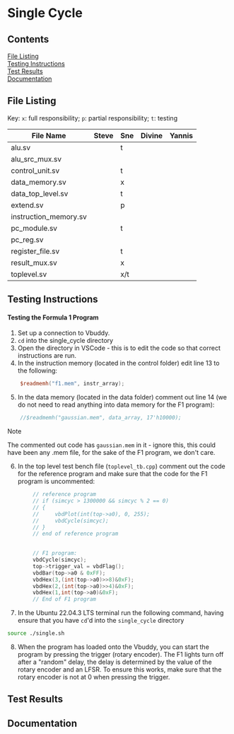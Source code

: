 # Single Cycle
## Contents
[File Listing](#file-listing)  
[Testing Instructions](#testing-instructions)  
[Test Results](#test-results)   
[Documentation](#documentation)  

## File Listing
Key: `x`: full responsibility; `p`: partial responsibility; `t`: testing

| File Name             | Steve | Sne | Divine | Yannis |
|-----------------------|-------|-----|--------|--------|
| alu.sv                |       | t   |        |        |
| alu_src_mux.sv        |       |     |        |        |
| control_unit.sv       |       | t   |        |        |
| data_memory.sv        |       | x   |        |        |
| data_top_level.sv     |       | t   |        |        |
| extend.sv             |       | p   |        |        |
| instruction_memory.sv |       |     |        |        |
| pc_module.sv          |       | t   |        |        |
| pc_reg.sv             |       |     |        |        |
| register_file.sv      |       | t   |        |        |
| result_mux.sv         |       | x   |        |        |
| toplevel.sv           |       | x/t   |        |        |

## Testing Instructions
#### Testing the Formula 1 Program
1. Set up a connection to Vbuddy.
2. `cd` into the single_cycle directory
3. Open the directory in VSCode - this is to edit the code so that correct instructions are run.
4. In the instruction memory (located in the control folder) edit line 13 to the following:
```verilog
    $readmemh("f1.mem", instr_array);
```

5. In the data memory (located in the data folder) comment out line 14 (we do not need to read anything into data memory for the F1 program):
```verilog
    //$readmemh("gaussian.mem", data_array, 17'h10000);
```

> [!NOTE]
> The commented out code has `gaussian.mem` in it - ignore this, this could have been any .mem file, for the sake of the F1 program, we don't care.

6. In the top level test bench file (`toplevel_tb.cpp`) comment out the code for the reference program and make sure that the code for the F1 program is uncommented:
```cpp
        // reference program
        // if (simcyc > 1300000 && simcyc % 2 == 0)
        // {  
        //     vbdPlot(int(top->a0), 0, 255);
        //     vbdCycle(simcyc);
        // }
        // end of reference program
        

        // F1 program:
        vbdCycle(simcyc);
        top->trigger_val = vbdFlag(); 
        vbdBar(top->a0 & 0xFF);
        vbdHex(3,(int(top->a0)>>8)&0xF);
        vbdHex(2,(int(top->a0)>>4)&0xF);
        vbdHex(1,int(top->a0)&0xF);
        // End of F1 program
```

7. In the Ubuntu 22.04.3 LTS terminal run the following command, having ensure that you have `cd`'d into the `single_cycle` directory
```bash
source ./single.sh
```
8. When the program has loaded onto the Vbuddy, you can start the program by pressing the trigger (rotary encoder). The F1 lights turn off after a "random" delay, the delay is determined by the value of the rotary encoder and an LFSR. To ensure this works, make sure that the rotary encoder is not at 0 when pressing the trigger.

## Test Results

## Documentation